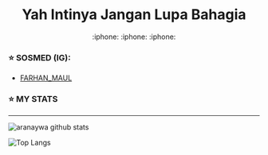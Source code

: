 <h1  align='center'> Yah Intinya Jangan Lupa Bahagia </h1>

<p align='center'> :iphone: :iphone: :iphone: </p>

### :star: SOSMED (IG):
  - [FARHAN_MAUL](https://instagram.com/farhan_maul)

### :star: MY STATS
___

![aranaywa github stats](https://github-readme-stats.vercel.app/api?username=farhanmaul987&layout=compact&theme=chartreuse-dark)

![Top Langs](https://github-readme-stats.vercel.app/api/top-langs/?username=farhanmaul987&theme=chartreuse-dark&langs_count=5&layout=compact)

<!--
**aranaywa/aranaywa** is a ✨ _special_ ✨ repository because its `README.md` (this file) appears on your GitHub profile.

Here are some ideas to get you started:

- 🔭 I’m currently working on ...
- 🌱 I’m currently learning ...
- 👯 I’m looking to collaborate on ...
- 🤔 I’m looking for help with ...
- 💬 Ask me about ...
- 📫 How to reach me: ...
- 😄 Pronouns: ...
- ⚡ Fun fact: ...
-->
